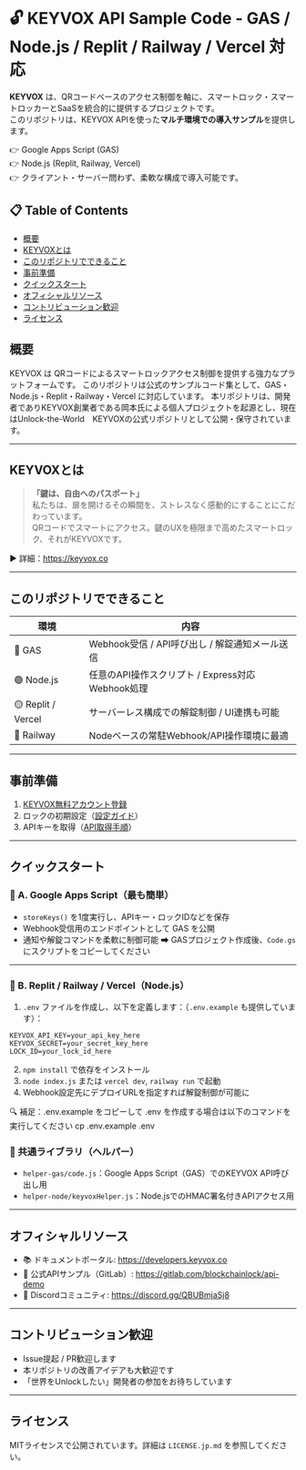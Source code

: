 # 🔓 KEYVOX API Sample Code - GAS / Node.js / Replit / Railway / Vercel 対応

**KEYVOX** は、QRコードベースのアクセス制御を軸に、スマートロック・スマートロッカーとSaaSを統合的に提供するプロジェクトです。  
このリポジトリは、KEYVOX APIを使った**マルチ環境での導入サンプル**を提供します。

👉 Google Apps Script (GAS)  
👉 Node.js (Replit, Railway, Vercel)  
👉 クライアント・サーバー問わず、柔軟な構成で導入可能です。

## 📋 Table of Contents
- [概要](#概要)
- [KEYVOXとは](#KEYVOXとは)
- [このリポジトリでできること](#このリポジトリでできること)
- [事前準備](#事前準備)
- [クイックスタート](#クイックスタート)
- [オフィシャルリソース](#オフィシャルリソース)
- [コントリビューション歓迎](#コントリビューション歓迎)
- [ライセンス](#ライセンス)

## 概要
KEYVOX は QRコードによるスマートロックアクセス制御を提供する強力なプラットフォームです。
このリポジトリは公式のサンプルコード集として、GAS・Node.js・Replit・Railway・Vercel に対応しています。
 本リポジトリは、開発者でありKEYVOX創業者である岡本氏による個人プロジェクトを起源とし、現在はUnlock-the-World　KEYVOXの公式リポジトリとして公開・保守されています。

---

## KEYVOXとは

> **「鍵は、自由へのパスポート」**  
私たちは、扉を開けるその瞬間を、ストレスなく感動的にすることにこだわっています。  
QRコードでスマートにアクセス。鍵のUXを極限まで高めたスマートロック、それがKEYVOXです。

▶ 詳細：https://keyvox.co

---

## このリポジトリでできること

| 環境 | 内容 |
|------|------|
| 🔵 GAS | Webhook受信 / API呼び出し / 解錠通知メール送信 |
| 🟢 Node.js | 任意のAPI操作スクリプト / Express対応Webhook処理 |
| 🟡 Replit / Vercel | サーバーレス構成での解錠制御 / UI連携も可能 |
| 🔴 Railway | Nodeベースの常駐Webhook/API操作環境に最適 |

---

## 事前準備

1. [KEYVOX無料アカウント登録](https://keyvox.co/free)
2. ロックの初期設定（[設定ガイド](https://keyvox.notion.site/2d2e09a81d274308b041f458f0992417)）
3. APIキーを取得（[API取得手順](https://keyvox.notion.site/API-44c489d8c97a4eba8a7fa0028c3b39a1)）

---

## クイックスタート

### 🧩 A. Google Apps Script（最も簡単）
- `storeKeys()` を1度実行し、APIキー・ロックIDなどを保存
- Webhook受信用のエンドポイントとして GAS を公開
- 通知や解錠コマンドを柔軟に制御可能
➡ GASプロジェクト作成後、`Code.gs` にスクリプトをコピーしてください

---

### 🔧 B. Replit / Railway / Vercel（Node.js）

1. `.env` ファイルを作成し、以下を定義します：（`.env.example` も提供しています）：

```env.
KEYVOX_API_KEY=your_api_key_here
KEYVOX_SECRET=your_secret_key_here
LOCK_ID=your_lock_id_here
```

2. `npm install` で依存をインストール  
3. `node index.js` または `vercel dev`, `railway run` で起動  
4. Webhook設定先にデプロイURLを指定すれば解錠制御が可能に

🔍 補足：.env.example をコピーして .env を作成する場合は以下のコマンドを実行してください
cp .env.example .env

### 📁 共通ライブラリ（ヘルパー）

- `helper-gas/code.js`：Google Apps Script（GAS）でのKEYVOX API呼び出し用
- `helper-node/keyvoxHelper.js`：Node.jsでのHMAC署名付きAPIアクセス用

---

## オフィシャルリソース

- 📚 ドキュメントポータル: https://developers.keyvox.co  
- 🧪 公式APIサンプル（GitLab）: https://gitlab.com/blockchainlock/api-demo  
- 💬 Discordコミュニティ: https://discord.gg/QBUBmjaSj8

---

## コントリビューション歓迎

- Issue提起 / PR歓迎します
- 本リポジトリの改善アイデアも大歓迎です
- 「世界をUnlockしたい」開発者の参加をお待ちしています

---

## ライセンス

MITライセンスで公開されています。詳細は `LICENSE.jp.md` を参照してください。

